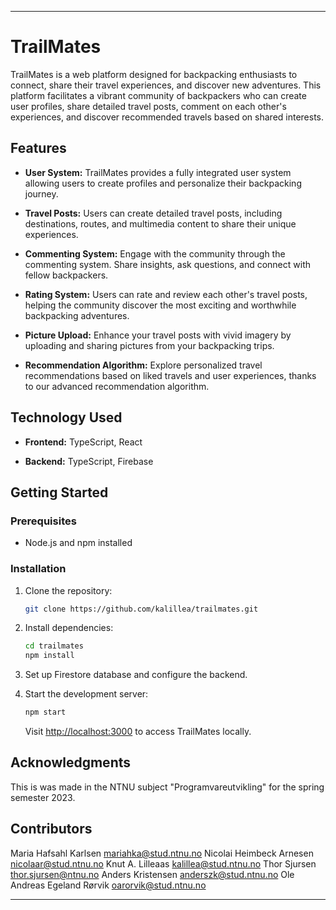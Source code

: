 

---

# TrailMates

TrailMates is a web platform designed for backpacking enthusiasts to connect, share their travel experiences, and discover new adventures. This platform facilitates a vibrant community of backpackers who can create user profiles, share detailed travel posts, comment on each other's experiences, and discover recommended travels based on shared interests.

## Features

- **User System:** TrailMates provides a fully integrated user system allowing users to create profiles and personalize their backpacking journey.

- **Travel Posts:** Users can create detailed travel posts, including destinations, routes, and multimedia content to share their unique experiences.

- **Commenting System:** Engage with the community through the commenting system. Share insights, ask questions, and connect with fellow backpackers.

- **Rating System:** Users can rate and review each other's travel posts, helping the community discover the most exciting and worthwhile backpacking adventures.

- **Picture Upload:** Enhance your travel posts with vivid imagery by uploading and sharing pictures from your backpacking trips.

- **Recommendation Algorithm:** Explore personalized travel recommendations based on liked travels and user experiences, thanks to our advanced recommendation algorithm.

## Technology Used

- **Frontend:** TypeScript, React

- **Backend:** TypeScript, Firebase

## Getting Started

### Prerequisites

- Node.js and npm installed

### Installation

1. Clone the repository:

   ```bash
   git clone https://github.com/kalillea/trailmates.git
   ```

2. Install dependencies:

   ```bash
   cd trailmates
   npm install
   ```

3. Set up Firestore database and configure the backend.

4. Start the development server:

   ```bash
   npm start
   ```

   Visit [http://localhost:3000](http://localhost:3000) to access TrailMates locally.


## Acknowledgments

This is was made in the NTNU subject "Programvareutvikling" for the spring semester 2023.

## Contributors

Maria Hafsahl Karlsen mariahka@stud.ntnu.no
Nicolai Heimbeck Arnesen nicolaar@stud.ntnu.no
Knut A. Lilleaas kalillea@stud.ntnu.no
Thor Sjursen thor.sjursen@ntnu.no
Anders Kristensen anderszk@stud.ntnu.no
Ole Andreas Egeland Rørvik oarorvik@stud.ntnu.no

---
